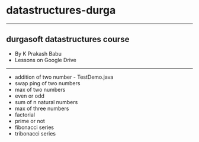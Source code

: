 # datastructures-durga
---
## durgasoft datastructures course 
* By K Prakash Babu
* Lessons on Google Drive

---

* addition of two number - TestDemo.java
* swap ping of two numbers
* max of two numbers
* even or odd
* sum of n natural numbers
* max of three numbers
* factorial 
* prime or not
* fibonacci series
* tribonacci series

